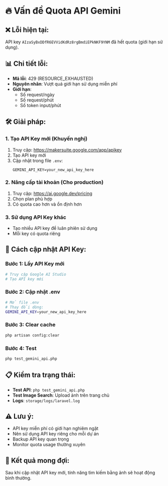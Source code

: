 # 🔥 Vấn đề Quota API Gemini

## ❌ Lỗi hiện tại:

API key `AIzaSyBxDDfR6EVVidKdRz8rgBmdiEPkNKF9YNM` đã hết quota (giới hạn sử dụng).

## 📊 Chi tiết lỗi:

-   **Mã lỗi**: 429 (RESOURCE_EXHAUSTED)
-   **Nguyên nhân**: Vượt quá giới hạn sử dụng miễn phí
-   **Giới hạn**:
    -   Số request/ngày
    -   Số request/phút
    -   Số token input/phút

## 🛠️ Giải pháp:

### 1. **Tạo API Key mới** (Khuyến nghị)

1. Truy cập: https://makersuite.google.com/app/apikey
2. Tạo API key mới
3. Cập nhật trong file `.env`:
    ```
    GEMINI_API_KEY=your_new_api_key_here
    ```

### 2. **Nâng cấp tài khoản** (Cho production)

1. Truy cập: https://ai.google.dev/pricing
2. Chọn plan phù hợp
3. Có quota cao hơn và ổn định hơn

### 3. **Sử dụng API Key khác**

-   Tạo nhiều API key để luân phiên sử dụng
-   Mỗi key có quota riêng

## 🔧 Cách cập nhật API Key:

### Bước 1: Lấy API Key mới

```bash
# Truy cập Google AI Studio
# Tạo API key mới
```

### Bước 2: Cập nhật .env

```bash
# Mở file .env
# Thay đổi dòng:
GEMINI_API_KEY=your_new_api_key_here
```

### Bước 3: Clear cache

```bash
php artisan config:clear
```

### Bước 4: Test

```bash
php test_gemini_api.php
```

## 📋 Kiểm tra trạng thái:

-   **Test API**: `php test_gemini_api.php`
-   **Test Image Search**: Upload ảnh trên trang chủ
-   **Logs**: `storage/logs/laravel.log`

## ⚠️ Lưu ý:

-   API key miễn phí có giới hạn nghiêm ngặt
-   Nên sử dụng API key riêng cho mỗi dự án
-   Backup API key quan trọng
-   Monitor quota usage thường xuyên

## 🎯 Kết quả mong đợi:

Sau khi cập nhật API key mới, tính năng tìm kiếm bằng ảnh sẽ hoạt động bình thường.
